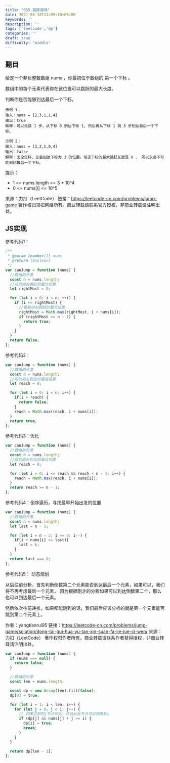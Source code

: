 ```yaml
---
title: "055.跳跃游戏"
date: 2021-05-18T11:09:50+08:00
keywords: ''
description: ''
tags: ['leetcode','dp']
categories: ''
draft: true
difficulty: 'middle'
---
```


## 题目

给定一个非负整数数组 nums ，你最初位于数组的 第一个下标 。

数组中的每个元素代表你在该位置可以跳跃的最大长度。

判断你是否能够到达最后一个下标。

```
示例 1：
输入：nums = [2,3,1,1,4]
输出：true
解释：可以先跳 1 步，从下标 0 到达下标 1, 然后再从下标 1 跳 3 步到达最后一个下标。

示例 2：
输入：nums = [3,2,1,0,4]
输出：false
解释：无论怎样，总会到达下标为 3 的位置。但该下标的最大跳跃长度是 0 ， 所以永远不可能到达最后一个下标。
```

提示：

- 1 <= nums.length <= 3 * 10^4
- 0 <= nums[i] <= 10^5

来源：力扣（LeetCode）
链接：https://leetcode-cn.com/problems/jump-game
著作权归领扣网络所有。商业转载请联系官方授权，非商业转载请注明出处。


## JS实现

参考代码1：

```javascript
/**
 * @param {number[]} nums
 * @return {boolean}
 */
var canJump = function (nums) {
  //数组的长度
  const n = nums.length;
  //可以向右跳跃的最大位置
  let rightMost = 0;

  for (let i = 0; i < n; ++i) {
    if (i <= rightMost) {
      //更新向右跳跃的最大位置
      rightMost = Math.max(rightMost, i + nums[i]);
      if (rightMost >= n - 1) {
        return true;
      }
    }
  }
  return false;
};
```

参考代码2：

```javascript
var canJump = function (nums) {
  //数组的长度
  const n = nums.length;
  //可以向右到达的最远位置
  let reach = 0;

  for (let i = 0; i < n; i++) {
    if(i > reach) {
      return false;
    }
    reach = Math.max(reach, i + nums[i]);
  }
  return true;
};
```

参考代码3：优化

```javascript
var canJump = function (nums) {
  //数组的长度
  const n = nums.length;
  //可以向右到达的最远位置
  let reach = 0;

  for (let i = 0; i <= reach && reach < n - 1; i++) {
    reach = Math.max(reach, i + nums[i]);
  }
  return reach >= n - 1;
};
```

参考代码4：倒序遍历，寻找最早开始出发的位置

```javascript
var canJump = function (nums) {
  //数组的长度
  const n = nums.length;
  let last = n - 1;

  for (let i = n - 2; i >= 0; i--) {
    if(i + nums[i] >= last){
      last = i;
    }
  }
  return last === 0;
};
```

参考代码5： 动态规划 

从后往前分析，首先判断倒数第二个元素能否到达最后一个元素，如果可以，我们将不再考虑最后一个元素，
因为根据刚才的分析如果可以到达倒数第二个，那么也可以到达最后一个元素。

然后依次往前递推，如果都能跳到的话，我们最后应该分析的就是第一个元素能否跳到第二个元素上。

作者：yangtianrui95
链接：https://leetcode-cn.com/problems/jump-game/solution/dong-tai-gui-hua-yu-tan-xin-suan-fa-jie-jue-ci-wen/
来源：力扣（LeetCode）
著作权归作者所有。商业转载请联系作者获得授权，非商业转载请注明出处。

```javascript
var canJump = function (nums) {
  if (nums === null) {
    return false;
  }

  //数组的长度
  const len = nums.length;

  const dp = new Array(len).fill(false);
  dp[0] = true;

  for (let i = 1; i < len; i++) {
    for (let j = 0; j < i; j++) {
      // 如果之前的j节点可达，并且从此节点可以到跳到i
      if (dp[j] && nums[j] + j >= i) {
        dp[i] = true;
        break;
      }
    }
  }

  return dp[len - 1];
};
```
